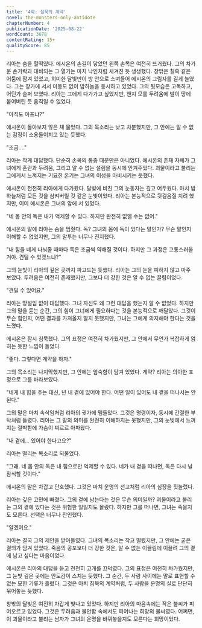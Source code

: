 ```yaml
---
title: '4화: 침묵의 계약'
novel: the-monsters-only-antidote
chapterNumber: 4
publicationDate: '2025-08-22'
wordCount: 3678
contentRating: 15+
qualityScore: 85
---
```


리아는 숨을 헐떡였다. 에시온의 손길이 닿았던 왼쪽 손목은 여전히 뜨거웠다. 그의 차가운 손가락과 대비되는 그 열기는 마치 낙인처럼 새겨진 듯 생생했다.  창밖은 칠흑 같은 어둠에 잠겨 있었고, 희미한 달빛만이 방 안으로 스며들어 에시온의 그림자를 길게 늘였다. 그는 창가에 서서 미동도 없이 밤하늘을 응시하고 있었다.  그의 뒷모습은 고독하고, 어딘가 슬퍼 보였다. 리아는 그에게 다가가고 싶었지만, 왠지 모를 두려움에 발이 땅에 붙어버린 듯 움직일 수 없었다.

"아직도 아프냐?"

에시온이 돌아보지 않은 채 물었다. 그의 목소리는 낮고 차분했지만, 그 안에는 알 수 없는 감정이 소용돌이치고 있는 듯했다.

"조금…."

리아는 작게 대답했다. 단순히 손목의 통증 때문만은 아니었다. 에시온의 존재 자체가 그녀에게 혼란과 두려움, 그리고 알 수 없는 설렘을 동시에 안겨주었다. 괴물이라고 불리는 그에게서 느껴지는 기묘한 온기는 그녀의 이성을 마비시키는 듯했다.

에시온이 천천히 리아에게 다가왔다. 달빛에 비친 그의 눈동자는 깊고 어두웠다. 마치 밤하늘처럼 모든 것을 삼켜버릴 것 같은 눈빛이었다. 리아는 본능적으로 뒷걸음질 치려 했지만, 이미 에시온은 그녀의 앞에 서 있었다.

"네 몸 안의 독은 내가 억제할 수 있다. 하지만 완전히 없앨 수는 없어."

에시온의 말에 리아는 숨을 멈췄다. 독? 그녀의 몸에 독이 있다는 말인가?  무슨 말인지 이해할 수 없었지만, 그의 말투는 너무나 진지했다.

"내 힘을 네게 나눠줄 때마다 독은 조금씩 약해질 것이다. 하지만 그 과정은 고통스러울 거야. 견딜 수 있겠느냐?"

그의 눈빛이 리아의 깊은 곳까지 파고드는 듯했다. 리아는 그의 눈을 피하지 않고 마주 보았다.  두려움은 여전히 존재했지만, 그보다 더 강한 것은 알 수 없는 끌림이었다.

"견딜 수 있어요."

리아는 망설임 없이 대답했다.  그녀 자신도 왜 그런 대답을 했는지 알 수 없었다. 하지만 그의 말을 듣는 순간, 그의 힘이 그녀에게 필요하다는 것을 본능적으로 깨달았다.  그것이 무슨 힘인지, 어떤 결과를 가져올지 알지 못했지만, 그녀는 그에게 의지해야 한다는 것을 느꼈다.

에시온은 잠시 침묵했다. 그의 표정은 여전히 차가웠지만, 그 안에서 무언가 복잡하게 얽히는 듯한 느낌이 들었다.

"좋다. 그렇다면 계약을 하자."

그의 목소리는 나지막했지만, 그 안에는 엄숙함이 담겨 있었다. 계약? 리아는 의아한 표정으로 그를 바라보았다.

"네게 내 힘을 주는 대신, 넌 내 곁에 있어야 한다. 어떤 일이 있어도 내 곁을 떠나서는 안 된다."

그의 말은 마치 속삭임처럼 리아의 귓가에 맴돌았다.  그것은 명령이자, 동시에 간절한 부탁처럼 들렸다. 리아는 그 말의 의미를 완전히 이해하지는 못했지만,  그의 눈빛에서 느껴지는 절박함에 가슴이 찌르르 아파왔다.

"내 곁에… 있어야 한다고요?"

리아는 떨리는 목소리로 되물었다.

"그래. 네 몸 안의 독은 내 힘으로만 억제할 수 있다. 네가 내 곁을 떠나면, 독은 다시 널 잠식할 것이다."

에시온의 말은 차갑고 단호했다. 그것은 마치 운명의 선고처럼 리아의 심장을 짓눌렀다.

리아는 깊은 고민에 빠졌다. 그의 곁에 남는다는 것은 무슨 의미일까?  괴물이라고 불리는 그의 곁에 있다는 것은 위험한 일일지도 몰랐다. 하지만 그를 떠나면, 그녀는 죽을지도 모른다.  선택은 너무나 잔인했다.

"알겠어요."

리아는 결국 그의 제안을 받아들였다.  그녀의 목소리는 작고 떨렸지만, 그 안에는 굳은 결의가 담겨 있었다.  죽음의 공포보다 더 강한 것은, 알 수 없는 이끌림에 이끌려 그의 곁에 남고 싶다는 마음이었다.

에시온은 리아의 대답을 듣고 천천히 고개를 끄덕였다. 그의 표정은 여전히 차가웠지만, 그 눈빛 깊은 곳에는 안도감이 스치는 듯했다.  그 순간, 두 사람 사이에는 말로 표현할 수 없는 묘한 기류가 흘렀다.  그것은 마치 침묵의 계약처럼, 두 사람을 운명의 실로 단단히 묶어놓는 듯했다.

창밖의 달빛은 여전히 차갑게 빛나고 있었다.  하지만 리아의 마음속에는 작은 불씨가 피어오르고 있었다.  그것은 두려움과 불안함 속에서도 피어나는 희망의 불씨였다.  어쩌면, 이 괴물이라고 불리는 남자가 그녀의 운명을 바꿔놓을지도 모른다는 희망이었다.
